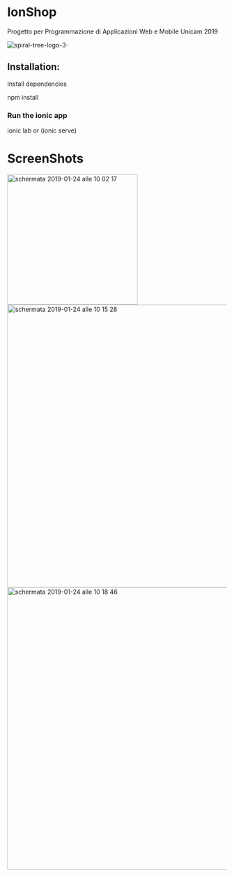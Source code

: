 # IonShop
Progetto per Programmazione di Applicazioni Web e Mobile Unicam 2019 

![spiral-tree-logo-3-](https://user-images.githubusercontent.com/25299965/51668213-033da980-1fc2-11e9-9743-6bd598398670.png)


## Installation:

Install dependencies

npm install

### Run the ionic app

 ionic lab or (ionic serve)

# ScreenShots

<img width="299" alt="schermata 2019-01-24 alle 10 02 17" src="https://user-images.githubusercontent.com/25299965/51667670-bc9b7f80-1fc0-11e9-924d-831d9366e230.png">
<img width="648" alt="schermata 2019-01-24 alle 10 15 28" src="https://user-images.githubusercontent.com/25299965/51668003-85799e00-1fc1-11e9-9205-702a2963238c.png">

<img width="648" alt="schermata 2019-01-24 alle 10 18 46" src="https://user-images.githubusercontent.com/25299965/51668143-d4bfce80-1fc1-11e9-825b-425bf768583f.png">
